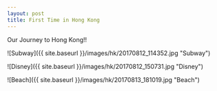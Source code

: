 ```yaml
---
layout: post
title: First Time in Hong Kong
---
```


Our Journey to Hong Kong!!  

![Subway]({{ site.baseurl }}/images/hk/20170812_114352.jpg "Subway")

![Disney]({{ site.baseurl }}/images/hk/20170812_150731.jpg "Disney")

![Beach]({{ site.baseurl }}/images/hk/20170813_181019.jpg "Beach")